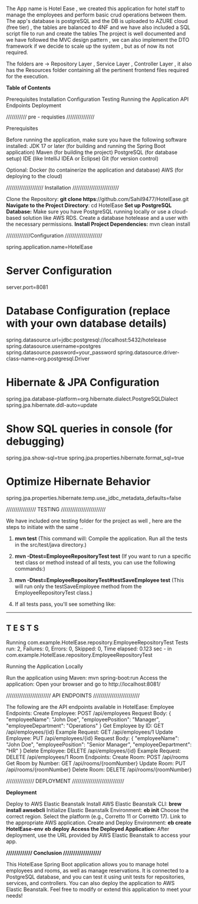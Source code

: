 The App name is Hotel Ease , we created this application for hotel staff to manage the employees and perform basic crud operations between them.
The app's database is postgreSQL and the DB is uploaded to AZURE cloud (free tier) , the tables are balanced to 4NF and we have also included a SQL script file to run and create the tables
The project is well documented and we have followed the MVC design pattern , we can also implement the DTO framework if we decide to scale up the system , but as of now its not required.

The folders are -> Repository Layer , Service Layer , Controller Layer , it also has the Resources folder containing all the pertinent frontend files required for the execution.

**Table of Contents**

Prerequisites 
Installation
Configuration
Testing
Running the Application
API Endpoints
Deployment


/////////// pre - requisties ///////////////

Prerequisites

Before running the application, make sure you have the following software installed:
JDK 17 or later (for building and running the Spring Boot application)
Maven (for building the project)
PostgreSQL (for database setup)
IDE (like IntelliJ IDEA or Eclipse)
Git (for version control)

Optional:
Docker (to containerize the application and database)
AWS (for deploying to the cloud)


//////////////////// Installation /////////////////////////

Clone the Repository:
**git clone https**://github.com/Sahil9477/HotelEase.git
**Navigate to the Project Directory**: cd HotelEase
**Set up PostgreSQL Database:**
Make sure you have PostgreSQL running locally or use a cloud-based solution like AWS RDS.
Create a database hotelease and a user with the necessary permissions.
**Install Project Dependencies:**
mvn clean install

/////////////Configuration ////////////////////

spring.application.name=HotelEase

# Server Configuration
server.port=8081

# Database Configuration (replace with your own database details)
spring.datasource.url=jdbc:postgresql://localhost:5432/hotelease
spring.datasource.username=postgres
spring.datasource.password=your_password
spring.datasource.driver-class-name=org.postgresql.Driver

# Hibernate & JPA Configuration
spring.jpa.database-platform=org.hibernate.dialect.PostgreSQLDialect
spring.jpa.hibernate.ddl-auto=update

# Show SQL queries in console (for debugging)
spring.jpa.show-sql=true
spring.jpa.properties.hibernate.format_sql=true

# Optimize Hibernate Behavior
spring.jpa.properties.hibernate.temp.use_jdbc_metadata_defaults=false


////////////////    TESTING ////////////////////////

We have included one testing folder for the project as well , here are the steps to initiate with the same ..

1) **mvn test**
(This command will:
Compile the application.
Run all the tests in the src/test/java directory.)

2) **mvn -Dtest=EmployeeRepositoryTest test**
(If you want to run a specific test class or method instead of all tests, you can use the following commands:)

3) **mvn -Dtest=EmployeeRepositoryTest#testSaveEmployee test** (This will run only the testSaveEmployee method from the EmployeeRepositoryTest class.)
4) If all tests pass, you'll see something like:
 -------------------------------------------------------
 T E S T S
-------------------------------------------------------
Running com.example.HotelEase.repository.EmployeeRepositoryTest
Tests run: 2, Failures: 0, Errors: 0, Skipped: 0, Time elapsed: 0.123 sec - in com.example.HotelEase.repository.EmployeeRepositoryTest

Running the Application Locally

Run the application using Maven:
mvn spring-boot:run
Access the application:
Open your browser and go to http://localhost:8081/

////////////////////////   API ENDPOINTS /////////////////////////

The following are the API endpoints available in HotelEase:
Employee Endpoints:
Create Employee: POST /api/employees
Request Body:
{
  "employeeName": "John Doe",
  "employeePosition": "Manager",
  "employeeDepartment": "Operations"
}
Get Employee by ID: GET /api/employees/{id}
Example Request: GET /api/employees/1
Update Employee: PUT /api/employees/{id}
Request Body:
{
  "employeeName": "John Doe",
  "employeePosition": "Senior Manager",
  "employeeDepartment": "HR"
}
Delete Employee: DELETE /api/employees/{id}
Example Request: DELETE /api/employees/1
Room Endpoints:
Create Room: POST /api/rooms
Get Room by Number: GET /api/rooms/{roomNumber}
Update Room: PUT /api/rooms/{roomNumber}
Delete Room: DELETE /api/rooms/{roomNumber}

///////////////   DEPLOYMENT ////////////////////////////

**Deployment**

Deploy to AWS Elastic Beanstalk
Install AWS Elastic Beanstalk CLI:
**brew install awsebcli**
Initialize Elastic Beanstalk Environment:
**eb init**
Choose the correct region.
Select the platform (e.g., Corretto 11 or Corretto 17).
Link to the appropriate AWS application.
Create and Deploy Environment:
**eb create HotelEase-env**
**eb deploy**
**Access the Deployed Application:**
After deployment, use the URL provided by AWS Elastic Beanstalk to access your app.

**/////////////   Conclusion ///////////////////**

This HotelEase Spring Boot application allows you to manage hotel employees and rooms, as well as manage reservations. It is connected to a PostgreSQL database, and you can test it using unit tests for repositories, services, and controllers. You can also deploy the application to AWS Elastic Beanstalk.
Feel free to modify or extend this application to meet your needs!
   

